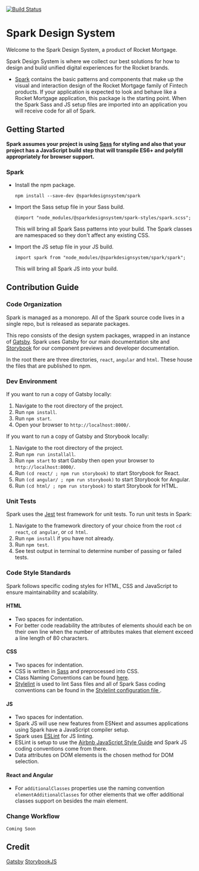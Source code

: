 [![Build Status](https://travis-ci.org/sparkdesignsystem/spark-design-system.svg?branch=staging)](https://travis-ci.org/sparkdesignsystem/spark-design-system)

# Spark Design System

Welcome to the Spark Design System, a product of Rocket Mortgage.

Spark Design System is where we collect our best solutions for how to design and build unified digital experiences for the Rocket brands.

* [Spark](https://www.npmjs.com/package/@sparkdesignsystem/spark) contains the basic patterns and components that make up
  the visual and interaction design of the Rocket Mortgage family of
  Fintech products. If your application is expected to look and behave
  like a Rocket Mortgage application, this package is the starting point.
  When the Spark Sass and JS setup files are imported into an application you will receive code for all of Spark.

## Getting Started

**Spark assumes your project is using [Sass](https://sass-lang.com/) for styling and
also that your project has a JavaScript build step that will transpile ES6+ and polyfill appropriately for browser support.**

### Spark

* Install the npm package.

  `npm install --save-dev @sparkdesignsystem/spark`

* Import the Sass setup file in your Sass build.

  `@import "node_modules/@sparkdesignsystem/spark-styles/spark.scss";`

  This will bring all Spark Sass patterns into your build. The Spark classes
  are namespaced so they don't affect any existing CSS.

* Import the JS setup file in your JS build.

  `import spark from "node_modules/@sparkdesignsystem/spark/spark";`

  This will bring all Spark JS into your build.

## Contribution Guide

### Code Organization

Spark is managed as a monorepo. All of the Spark source code lives in a
single repo, but is released as separate packages.

This repo consists of the design system packages, wrapped in an instance
of [Gatsby](https://www.gatsbyjs.org). Spark uses Gatsby for our main documentation site and
[Storybook](https://storybook.js.org) for our component previews and developer documentation.

In the root there are three directories, `react`, `angular` and `html`. These house the files
that are published to npm.

### Dev Environment

If you want to run a copy of Gatsby locally:

1. Navigate to the root directory of the project.
2. Run `npm install`.
3. Run `npm start`.
4. Open your browser to `http://localhost:8000/`.

If you want to run a copy of Gatsby and Storybook locally:

1. Navigate to the root directory of the project.
2. Run `npm run installall`.
3. Run `npm start` to start Gatsby then open your browser to `http://localhost:8000/`.
4. Run `(cd react/ ; npm run storybook)` to start Storybook for React.
5. Run `(cd angular/ ; npm run storybook)` to start Storybook for Angular.
6. Run `(cd html/ ; npm run storybook)` to start Storybook for HTML.

### Unit Tests

Spark uses the [Jest](https://jestjs.io) test
framework for unit tests. To run unit tests in Spark:

1. Navigate to the framework directory of your choice from the root `cd react`, `cd angular`, or `cd html`.
2. Run `npm install` if you have not already.
3. Run `npm test`.
4. See test output in terminal to determine number of passing or failed tests.

### Code Style Standards

Spark follows specific coding styles for HTML, CSS and
JavaScript to ensure maintainability and scalability.

#### HTML

* Two spaces for indentation.
* For better code readability the attributes of elements should each be on their own line
  when the number of attributes makes that element exceed a line length of 80 characters.

#### CSS

* Two spaces for indentation.
* CSS is written in [Sass](https://sass-lang.com/) and preprocessed into CSS.
* Class Naming Conventions can be found [here](https://sparkdesignsystem.com/docs/class-naming-convention).
* [Stylelint](https://github.com/stylelint/stylelint) is used to lint
  Sass files and all of Spark Sass coding conventions can be found
  in the [Stylelint configuration file ](https://github.com/sparkdesignsystem/spark-design-system/blob/main/.stylelintrc).

#### JS

* Two spaces for indentation.
* Spark JS will use new features from ESNext and assumes applications using Spark
  have a JavaScript compiler setup.
* Spark uses [ESLint](https://eslint.org/) for JS linting.
* ESLint is setup to use the [Airbnb JavaScript Style Guide](https://github.com/airbnb/javascript)
  and Spark JS coding conventions come from there.
* Data attributes on DOM elements is the chosen method for DOM selection.

#### React and Angular
* For `additionalClasses` properties use the naming convention `elementAdditionalClasses` for other elements that we offer additional classes support on besides the main element.

### Change Workflow

`Coming Soon`

## Credit

[Gatsby](https://www.gatsbyjs.org)
[StorybookJS](https://storybook.js.org)
